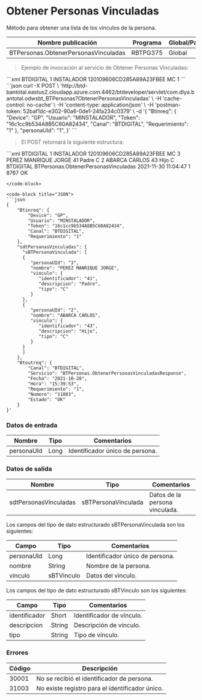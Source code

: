 # Obtener Personas Vinculadas 

Método para obtener una lista de los vínculos de la persona. 

Nombre publicación | Programa | Global/País 
--------- | ----------- | ----------- 
BTPersonas.ObtenerPersonasVinculadas | RBTPG375 | Global 

> Ejemplo de invocación al servicio de Obtener Personas Vinculadas: 

<code-group> 
<code-block title="XML" active> 
```xml 
<soapenv:Envelope xmlns:soapenv="http://schemas.xmlsoap.org/soap/envelope/" xmlns:bts="http://uy.com.dlya.bantotal/BTSOA/"> 
   <soapenv:Header/> 
   <soapenv:Body> 
      <bts:BTPersonas.ObtenerPersonasVinculadas> 
         <bts:Btinreq> 
            <bts:Canal>BTDIGITAL</bts:Canal> 
            <bts:Requerimiento>1</bts:Requerimiento> 
            <bts:Usuario>INSTALADOR</bts:Usuario> 
            <bts:Token>120109606CD285A89A23FBEE</bts:Token> 
            <bts:Device>MC</bts:Device> 
         </bts:Btinreq> 
         <bts:personaUId>1</bts:personaUId> 
      </bts:BTPersonas.ObtenerPersonasVinculadas> 
   </soapenv:Body> 
</soapenv:Envelope> 
``` 
</code-block> 

<code-block title="JSON"> 
```json 
curl -X POST \ 
	'http://btd-bantotal.eastus2.cloudapp.azure.com:4462/btdeveloper/servlet/com.dlya.bantotal.odwsbt_BTPersonas?ObtenerPersonasVinculadas' \ 
	-H 'cache-control: no-cache' \ 
	-H 'content-type: application/json' \ 
	-H 'postman-token: 52baf1dc-e302-90a6-0de1-24fa234c0379' \ 
	-d '{ 
	"Btinreq": { 
	  "Device": "GP", 
	  "Usuario": "MINSTALADOR", 
	  "Token": "16c1cc9b534A8B5C60A82434", 
	  "Canal": "BTDIGITAL", 
	  "Requerimiento": "1" 
	}, 
	"personaUId": "1", 
}' 
``` 
</code-block> 
</code-group> 

> El POST retornará la siguiente estructura: 

<code-group> 
<code-block title="XML" active> 
```xml 
<SOAP-ENV:Envelope xmlns:SOAP-ENV="http://schemas.xmlsoap.org/soap/envelope/" xmlns:xsd="http://www.w3.org/2001/XMLSchema" xmlns:SOAP-ENC="http://schemas.xmlsoap.org/soap/encoding/" xmlns:xsi="http://www.w3.org/2001/XMLSchema-instance"> 
   <SOAP-ENV:Body> 
      <BTPersonas.ObtenerPersonasVinculadasResponse xmlns="http://uy.com.dlya.bantotal/BTSOA/"> 
         <Btinreq> 
            <Canal>BTDIGITAL</Canal> 
            <Requerimiento>1</Requerimiento> 
            <Usuario>INSTALADOR</Usuario> 
            <Token>120109606CD285A89A23FBEE</Token> 
            <Device>MC</Device> 
         </Btinreq> 
         <sdtPersonasVinculadas> 
            <sBTPersonaVinculada> 
               <personaUId>3</personaUId> 
               <nombre>PEREZ MANRIQUE JORGE</nombre> 
               <vinculo> 
                  <identificador>41</identificador> 
                  <descripcion>Padre</descripcion> 
                  <tipo>C</tipo> 
               </vinculo> 
            </sBTPersonaVinculada> 
            <sBTPersonaVinculada> 
               <personaUId>2</personaUId> 
               <nombre>ABARCA CARLOS</nombre> 
               <vinculo> 
                  <identificador>43</identificador> 
                  <descripcion>Hijo</descripcion> 
                  <tipo>C</tipo> 
               </vinculo> 
            </sBTPersonaVinculada> 
         </sdtPersonasVinculadas> 
         <Erroresnegocio></Erroresnegocio> 
         <Btoutreq> 
            <Canal>BTDIGITAL</Canal> 
            <Servicio>BTPersonas.ObtenerPersonasVinculadas</Servicio> 
            <Fecha>2021-11-30</Fecha> 
            <Hora>11:04:47</Hora> 
            <Requerimiento>1</Requerimiento> 
            <Numero>8767</Numero> 
            <Estado>OK</Estado> 
         </Btoutreq> 
      </BTPersonas.ObtenerPersonasVinculadasResponse> 
   </SOAP-ENV:Body> 
</SOAP-ENV:Envelope> 

``` 
</code-block> 

<code-block title="JSON"> 
```json 
{ 
    "Btinreq": { 
	    "Device": "GP", 
	    "Usuario": "MINSTALADOR", 
	    "Token": "16c1cc9b534A8B5C60A82434", 
	    "Canal": "BTDIGITAL", 
	    "Requerimiento": "1" 
    }, 
    "sdtPersonasVinculadas": { 
      "sBTPersonaVinculada": [ 
      { 
         "personaUId": "3", 
         "nombre": "PEREZ MANRIQUE JORGE", 
         "vinculo": { 
            "identificador": "41", 
            "descripcion": "Padre", 
            "tipo": "C" 
         } 
      }, 
      { 
         "personaUId": "2", 
         "nombre": "ABARCA CARLOS", 
         "vinculo": { 
            "identificador": "43", 
            "descripcion": "Hijo", 
            "tipo": "C" 
         } 
      } 
      ] 
    },   
    "Btoutreq": { 
        "Canal": "BTDIGITAL", 
        "Servicio": "BTPersonas.ObtenerPersonasVinculadasResponse", 
        "Fecha": "2021-10-28", 
        "Hora": "15:39:53", 
        "Requerimiento": "1", 
        "Numero": "11003", 
        "Estado": "OK" 
    } 
}' 
``` 
</code-block> 
</code-group> 

### Datos de entrada 

Nombre | Tipo | Comentarios 
--------- | ----------- | ----------- 
personaUId | Long | Identificador único de persona. 

### Datos de salida 

Nombre | Tipo | Comentarios 
--------- | ----------- | ----------- 
sdtPersonasVinculadas | sBTPersonaVinculada | Datos de la persona vinculada. 

Los campos del tipo de dato estructurado sBTPersonaVinculada son los siguientes: 

Campo | Tipo | Comentarios 
--------- | ----------- | ----------- 
personaUId | Long | Identificador único de persona. 
nombre | String | Nombre de la persona. 
vinculo | sBTVinculo | Datos del vìnculo. 

Los campos del tipo de dato estructurado sBTVinculo son los siguientes: 

Campo | Tipo | Comentarios 
--------- | ----------- | ----------- 
identificador | Short | Identificador de vínculo. 
descripcion | String | Descripción de vínculo. 
tipo | String | Tipo de vínculo. 

### Errores 

Código | Descripción 
----------- | ----------- 
30001 | No se recibió el identificador de persona. 
31003 | No existe registro para el identificador único. 

 
